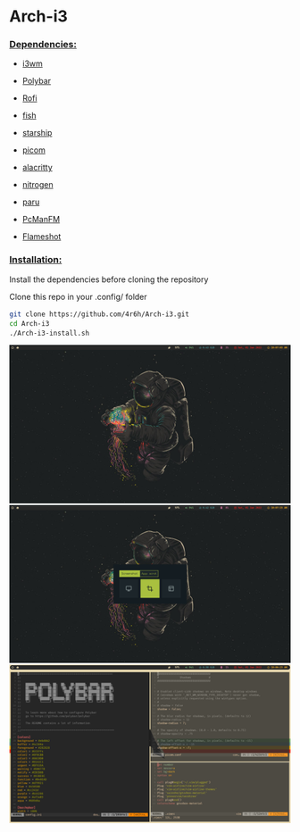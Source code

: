 # Arch-i3

### <u>Dependencies:</u>

- <a href=https://i3wm.org/>i3wm</a>

- [Polybar](https://github.com/polybar/polybar)

- [Rofi](https://github.com/davatorium/rofi)

- [fish](https://fishshell.com/)

- [starship](https://starship.rs/)

- [picom](https://github.com/yshui/picom)

- [alacritty](https://github.com/alacritty/alacritty)

- [nitrogen](https://wiki.archlinux.org/title/Nitrogen)

- [paru](https://github.com/Morganamilo/paru)

- [PcManFM](https://github.com/lxde/pcmanfm)

- [Flameshot](https://github.com/flameshot-org/flameshot)

### <u>Installation:</u>

Install the dependencies before cloning the repository

Clone this repo in your .config/ folder

```bash
git clone https://github.com/4r6h/Arch-i3.git
cd Arch-i3
./Arch-i3-install.sh
```

![image info](screenshots/1.png)
![image info](screenshots/2.png)
![image info](screenshots/3.png)
